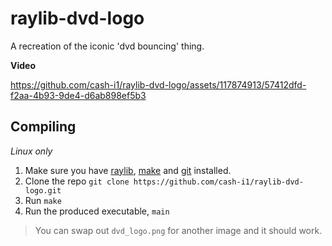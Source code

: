 # raylib-dvd-logo
A recreation of the iconic 'dvd bouncing' thing.

**Video**

https://github.com/cash-i1/raylib-dvd-logo/assets/117874913/57412dfd-f2aa-4b93-9de4-d6ab898ef5b3

## Compiling
_Linux only_
1. Make sure you have [raylib](https://github.com/raysan5/raylib/wiki/Working-on-GNU-Linux), [make](https://www.gnu.org/software/make/) and [git](https://git-scm.com/) installed.
2. Clone the repo `git clone https://github.com/cash-i1/raylib-dvd-logo.git`
3. Run `make`
4. Run the produced executable, `main`

> You can swap out `dvd_logo.png` for another image and it should work.
